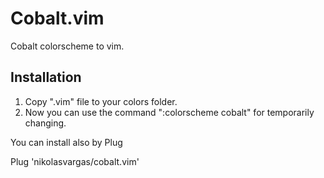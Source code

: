 # Cobalt.vim
Cobalt colorscheme to vim.

## Installation
1) Copy ".vim" file to your colors folder.
2) Now you can use the command ":colorscheme cobalt" for temporarily changing.

You can install also by Plug

Plug 'nikolasvargas/cobalt.vim'
